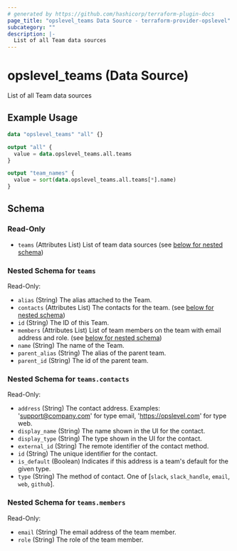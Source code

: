 ```yaml
---
# generated by https://github.com/hashicorp/terraform-plugin-docs
page_title: "opslevel_teams Data Source - terraform-provider-opslevel"
subcategory: ""
description: |-
  List of all Team data sources
---
```


# opslevel_teams (Data Source)

List of all Team data sources

## Example Usage

```terraform
data "opslevel_teams" "all" {}

output "all" {
  value = data.opslevel_teams.all.teams
}

output "team_names" {
  value = sort(data.opslevel_teams.all.teams[*].name)
}
```

<!-- schema generated by tfplugindocs -->
## Schema

### Read-Only

- `teams` (Attributes List) List of team data sources (see [below for nested schema](#nestedatt--teams))

<a id="nestedatt--teams"></a>
### Nested Schema for `teams`

Read-Only:

- `alias` (String) The alias attached to the Team.
- `contacts` (Attributes List) The contacts for the team. (see [below for nested schema](#nestedatt--teams--contacts))
- `id` (String) The ID of this Team.
- `members` (Attributes List) List of team members on the team with email address and role. (see [below for nested schema](#nestedatt--teams--members))
- `name` (String) The name of the Team.
- `parent_alias` (String) The alias of the parent team.
- `parent_id` (String) The id of the parent team.

<a id="nestedatt--teams--contacts"></a>
### Nested Schema for `teams.contacts`

Read-Only:

- `address` (String) The contact address. Examples: 'support@company.com' for type email, 'https://opslevel.com' for type web.
- `display_name` (String) The name shown in the UI for the contact.
- `display_type` (String) The type shown in the UI for the contact.
- `external_id` (String) The remote identifier of the contact method.
- `id` (String) The unique identifier for the contact.
- `is_default` (Boolean) Indicates if this address is a team's default for the given type.
- `type` (String) The method of contact. One of [`slack`, `slack_handle`, `email`, `web`, `github`].


<a id="nestedatt--teams--members"></a>
### Nested Schema for `teams.members`

Read-Only:

- `email` (String) The email address of the team member.
- `role` (String) The role of the team member.


